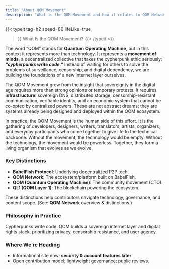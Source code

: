 ```yaml
---
title: "About QOM Movement"
description: "What is the QOM Movement and how it relates to QOM Network, BabelFish, and QL1."
---
```


{{< typeit 
  tag=h2
  speed=80
  lifeLike=true
>}} 
What Is the QOM Movement?
{{< /typeit >}}

The word “QOM” stands for **Quantum Operating Machine**, but in this context it represents more than technology. It represents a **movement of minds**, a decentralized collective that takes the cypherpunk ethic seriously: ***"cypherpunks write code."*** Instead of waiting for others to solve the problems of surveillance, censorship, and digital dependency, we are building the foundations of a new internet layer ourselves.  

The QOM Movement grew from the insight that sovereignty in the digital age requires more than strong opinions or temporary protests. It requires **infrastructure**: sovereign DNS, distributed storage, censorship-resistant communication, verifiable identity, and an economic system that cannot be co-opted by centralized powers. These are not abstract dreams; they are systems already being designed and deployed within the QOM ecosystem.  

In practice, the QOM Movement is the human side of this effort. It is the gathering of developers, designers, writers, translators, artists, organizers, and everyday participants who come together to give life to the technical backbone. Without the movement, the technology would be empty. Without the technology, the movement would be powerless. Together, they form a living organism that evolves as we evolve.

### Key Distinctions
- **BabelFish Protocol**: Underlying decentralized P2P tech.
- **QOM Network**: The ecosystem/platform built on BabelFish.
- **QOM (Quantum Operating Machine)**: The community movement (CTO).
- **QL1 (QOM Layer 1)**: The blockchain powering the ecosystem.

These distinctions help contributors navigate technology, governance, and content scope. (See: **QOM Network** overview & distinctions.) 

### Philosophy in Practice
Cypherpunks write code. QOM builds a sovereign internet layer and digital rights stack, prioritizing privacy, censorship resistance, and user agency.

### Where We’re Heading
- Informational site now; **security & account features later**.
- Open contribution model; lightweight governance; public reviews.